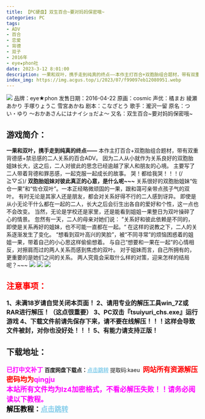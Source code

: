 ```yaml
---
title: 【PC硬盘】双生百合~要对妈妈保密哦~
categories: PC
tags:
- ADV
- 百合
- 恋爱
- 背德
- 双子
- 2016年
- eye★phon社
date: 2023-3-12 8:01:00
description: 一果和双叶，携手走到纯真的终点——本作主打百合+双胞胎组合题材，带有双重背德感+禁忌感的二人关系的百合ADV。因为二人从小就作为关系良好的双胞胎姐妹长大，这之后，二人对彼此的思念已经逾越了家人和朋友的心境。主要写了二人带着背德和罪恶感，一起克服一起成长的故事。哭！都给我哭！！！(/≧▽≦)
index_img: https://img.acgus.top/i/2023/07/f99097eb12080951.webp
---
```

![](https://img.acgus.top/i/2023/07/f99097eb12080951.webp)
品牌：eye★phon
发售日期：2016-04-22
原画：cosmic
声优：橘まお 綾瀬あかり 手塚りょうこ 雪宮あかね
剧本：こなざとう
歌手：瀧沢一留
原名：つい・ゆり ～おかあさんにはナイショだよ～
又名：双生百合~要对妈妈保密哦~

## 游戏简介：
**一果和双叶，携手走到纯真的终点——**
本作主打百合+双胞胎组合题材，带有双重背德感+禁忌感的二人关系的百合ADV。
因为二人从小就作为关系良好的双胞胎姐妹长大，这之后，二人对彼此的思念已经逾越了家人和朋友的心境。
主要写了二人带着背德和罪恶感，一起克服一起成长的故事。
哭！都给我哭！！！(/≧▽≦)/
**双胞胎姐妹对彼此真正的心意，是什么呢~~~**
关系很好的双胞胎姐妹“佐仓一果”和“佐仓双叶”。一本正经略微顽固的一果，跟和蔼可亲带点孩子气的双叶。
有时无论是其家人还是朋友，都会对关系好得不行的二人感到讶异。
即使是从小无论干什么都在一起的二人，长大之后会衍生出各自的爱好和个性，这一点也不会改变。
当然，无论是学校还是家里，还是能看到姐姐一果整日为双叶操碎了心的情景。
忽然有一天，二人的母亲对她们说：
”关系好和彼此依赖是不同的，即使是关系再好的姐妹，也不可能一直都在一起。“
在这样的说教之下，二人的关系逐渐发生了变化。
“想看到双叶高兴的笑脸”，被“不同寻常”的烦恼困惑着的姐姐一果，带着自己的小心思这样偷偷想着。
与自己“想要和一果在一起”的心情相反，对擦肩而过的两人关系而感到焦虑的双叶。
对于姐妹而言，自己所拥有的，更重要的是她们之间的关系。
两人究竟会采取什么样的对策，迎来怎样的结局呢？~~~
![](https://img.acgus.top/i/2023/07/f7d3f4d86e080958.webp)
![](https://img.acgus.top/i/2023/07/46b776a528080956.webp)
![](https://img.acgus.top/i/2023/07/87f91982d8080953.webp)





## <font color=#FF0000 >注意事项：</font>
<font size=3><b>1、未满18岁请自觉关闭本页面！
2、请用专业的解压工具win_7Z或RAR进行解压！（这点很重要）
3、PC双击『tsuiyuri_chs.exe』运行游戏
4、下载文件前请先保存下来，请不要在线解压！！！这样会导致文件被封，对你也没好处！！！
5、有能力请支持正版！</b></font>

## 下载地址：
<font color=#FF00FF size=3><b>已打中文补丁</b></font>
<b>百度网盘下载点：</b><a href="https://pan.baidu.com/s/1h7shSC394Ja7QUhr5UM08w?pwd=kaeu" style="color: #87CEEB;"><b>点击跳转</b></a> 提取码:kaeu
<a style="padding: 0" href="https://post.qingju.org/AD/"><img style="max-width:100%" src="https://img.acgus.top/i/2024/07/478f689b8021d8d499ab43d21acf137a.gif" alt=""></a>
<b><font color=#FF0000 size=4>网站所有资源解压密码均为</b></font><b><font color=#FF00FF size=4>qingju</font><font color=#FF0000 ></font></b><br><b><font color=#FF00FF size=4>本站所有文件均为lz4加密格式，不看必解压失败！！请务必阅读以下教程。</b></font><br><b><font color=#000 size=4>解压教程：</b><a href="https://post.qingju.org/tutorial/000/" style="color: #87CEEB;"><b>点击跳转</b></a>

